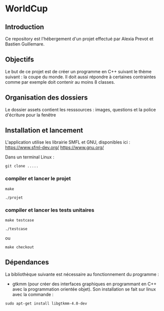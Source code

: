 # WorldCup
## Introduction
Ce repository est l'hébergement d'un projet effectué par Alexia Prevot et Bastien Guillemare.

## Objectifs
Le but de ce projet est de créer un programme en C++ suivant le thème suivant : la coupe du monde. Il doit aussi répondre à certaines contraintes comme par exemple doit contenir au moins 8 classes.

## Organisation des dossiers

Le dossier assets contient les resssources : images, questions et la police d'écriture pour la fenêtre

## Installation et lancement

L'application utilise les librairie SMFL et GNU, disponibles ici :
https://www.sfml-dev.org/
https://www.gnu.org/


Dans un terminal Linux :  
```
git clone .....
```
### compiler et lancer le projet
```
make 

./projet
```
### compiler et lancer les tests unitaires
```
make testcase

./testcase
```
ou 

```
make checkout
```

## Dépendances

La bibliothèque suivante est nécessaire au fonctionnement du programme :
* gtkmm (pour créer des interfaces graphiques en programmant en C++ avec la programmation orientée objet). Son installation se fait sur linux avec la commande : 
```
sudo apt-get install libgtkmm-4.0-dev
```


